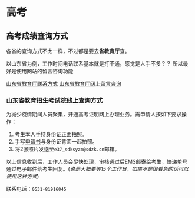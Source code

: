 # 高考

## 高考成绩查询方式

各省的查询方式不太一样，不过都是要去**省教育厅**查。


以山东省为例，工作时间电话联系基本就是打不通，感觉是人手不多？？
所以最好是使用网站的留言咨询功能

[山东省教育厅联系方式](http://edu.shandong.gov.cn/art/2021/12/6/art_11964_10295732.html )
[山东省教育厅网上留言咨询](http://tyjspt.shandong.gov.cn/jact/front/mailwrite.do?sysid=1000 )


### [山东省教育招生考试院线上查询方式](https://www.sdzk.cn/NewsInfo.aspx?NewsID=4755 )

为减少疫情期间人员聚集，开通高考证明网上办理业务。需申请人按如下要求操作：

1. 考生本人手持身份证正面拍照。
2. 手写[申请书](https://www.sdzk.cn/Floadup/file/20200311/6371952696482295838975359.pdf )与身份证背面一起拍照。
3. 将2张照片发送至`e37_sdksyzm@sdzk.cn`邮箱。

以上信息收到后，工作人员会尽快处理，审核通过后EMS邮寄给考生，快递单号通过电子邮件给考生回复。(_说是大概要等15个工作日，如果不是很着急的话可以使用这种方式_)

联系电话：`0531-81916045`


